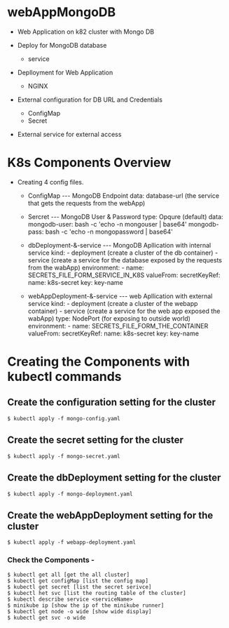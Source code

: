 # webAppMongoDB


- Web Application on k82 cluster with Mongo DB 

- Deploy for MongoDB database
    * service

- Deplloyment for Web Application 
    * NGINX

- External configuration for DB URL and Credentials
    * ConfigMap 
    * Secret

- External service for external access



# K8s Components Overview

* Creating 4 config files.
    - ConfigMap               --- MongoDB Endpoint 
        data: database-url (the service that gets the requests from the webApp)

    - Sercret                 --- MongoDB User & Password
        type: Opqure (default)
        data: 
        mongodb-user: bash -c 'echo -n mongouser | base64'
        mongodb-pass: bash -c 'echo -n mongopassword | base64'

    - dbDeployment-&-service  --- MongoDB Apllication with internal service
        kind: 
            - deployment (create a cluster of the db container)
            - service (create a service for the database exposed by the requests from the wabApp)
        environment:
            - name: SECRETS_FILE_FORM_SERVICE_IN_K8S
                valueFrom:
                secretKeyRef:
                    name: k8s-secret
                    key: key-name
    
    - webAppDeployment-&-service --- web Apllication with external service
        kind:
            - deployment (create a cluster of the webapp container)
            - service (create a service for the web app exposed  the wabApp)
                type: NodePort (for exposing to outside world)
        environment:
            - name: SECRETS_FILE_FORM_THE_CONTAINER
                valueFrom:
                secretKeyRef:
                    name: k8s-secret
                    key: key-name



# Creating the Components with kubectl commands 
 ## Create the configuration setting for the cluster
    $ kubectl apply -f mongo-config.yaml
##  Create the secret setting for the cluster
    $ kubectl apply -f mongo-secret.yaml
##  Create the dbDeployment setting for the cluster
    $ kubectl apply -f mongo-deployment.yaml
##  Create the webAppDeployment setting for the cluster
    $ kubectl apply -f webapp-deployment.yaml


### Check the Components - 
    $ kubectl get all [get the all cluster]
    $ kubectl get configMap [list the config map]
    $ kubectl get secret [list the secret serivce]    
    $ kubectl het svc [list the routing table of the cluster]
    $ kubectl describe service <serviceName>
    $ minikube ip [show the ip of the minikube runner]
    $ kubectl get node -o wide [show wide display]
    $ kubectl get svc -o wide 